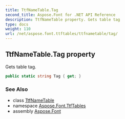 ```yaml
---
title: TtfNameTable.Tag
second_title: Aspose.Font for .NET API Reference
description: TtfNameTable property. Gets table tag
type: docs
weight: 110
url: /net/aspose.font.ttftables/ttfnametable/tag/
---
```

## TtfNameTable.Tag property

Gets table tag.

```csharp
public static string Tag { get; }
```

### See Also

* class [TtfNameTable](../)
* namespace [Aspose.Font.TtfTables](../../../aspose.font.ttftables/)
* assembly [Aspose.Font](../../../)



